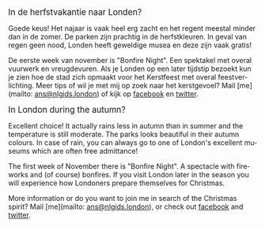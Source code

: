 <div lang="nl">
<big>In de herfstvakantie naar Londen?</big>

Goede keus! Het najaar is vaak heel erg zacht en het regent meestal minder dan
in de zomer. De parken zijn prachtig in de herfstkleuren.
In geval van regen geen nood, Londen heeft geweldige musea en deze zijn
vaak gratis!

De eerste week van november is "Bonfire Night". Een spektakel met overal
vuurwerk en vreugdevuren. Als je Londen op een later tijdstip bezoekt kun
je zien hoe de stad zich opmaakt voor het Kerstfeest met overal feestverlichting.
Meer tips of wil je met mij op zoek naar het kerstgevoel? Mail
[me](mailto: ans@nlgids.london) of kijk op
[facebook](https://www.facebook.com/NLgidsLonden?ref=hl)
en [twitter](https://twitter.com/NLgidsLonden).
</div>

<div lang="en">
<big>In London during the autumn?</big>

Excellent choice! It actually rains less in autumn than in summer and the
temperature is still moderate. The parks looks beautiful in their autumn colours.
In case of rain, you can always go to one of London's excellent museums which
are often free admittance!

The first week of November there is "Bonfire Night". A spectacle with fireworks
and (of course) bonfires. If you visit London later in the season you will
experience how Londoners prepare themselves for Christmas.

More information or do you want to join me in search of the Christmas spirit?
Mail [me](mailto: ans@nlgids.london), or check out
[facebook](https://www.facebook.com/NLgidsLonden?ref=hl)
and [twitter](https://twitter.com/NLgidsLonden).
</div>
